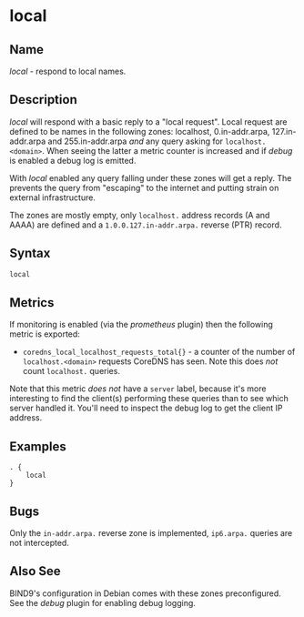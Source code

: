 # local

## Name

*local* - respond to local names.

## Description

*local* will respond with a basic reply to a "local request". Local request are defined to be
names in the following zones: localhost, 0.in-addr.arpa, 127.in-addr.arpa and 255.in-addr.arpa *and*
any query asking for `localhost.<domain>`. When seeing the latter a metric counter is increased and
if *debug* is enabled a debug log is emitted.

With *local* enabled any query falling under these zones will get a reply. The prevents the query
from "escaping" to the internet and putting strain on external infrastructure.

The zones are mostly empty, only `localhost.` address records (A and AAAA) are defined and a
`1.0.0.127.in-addr.arpa.` reverse (PTR) record.

## Syntax

~~~ txt
local
~~~

## Metrics

If monitoring is enabled (via the *prometheus* plugin) then the following metric is exported:

* `coredns_local_localhost_requests_total{}` - a counter of the number of `localhost.<domain>`
  requests CoreDNS has seen. Note this does *not* count `localhost.` queries.

Note that this metric *does not* have a `server` label, because it's more interesting to find the
client(s) performing these queries than to see which server handled it. You'll need to inspect the
debug log to get the client IP address.

## Examples

~~~ corefile
. {
    local
}
~~~

## Bugs

Only the `in-addr.arpa.` reverse zone is implemented, `ip6.arpa.` queries are not intercepted.

## Also See

BIND9's configuration in Debian comes with these zones preconfigured. See the *debug* plugin for
enabling debug logging.
